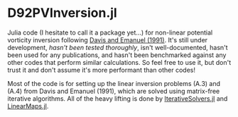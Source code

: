 # D92PVInversion.jl

Julia code (I hesitate to call it a package yet...) for non-linear potential vorticity inversion following [Davis and Emanuel (1991)](https://doi.org/10.1175/1520-0493(1991)119<1929:PVDOC>2.0.CO;2). It's still under development, *hasn't been tested thoroughly*, isn't well-documented, hasn't been used for any publications, and hasn't been benchmarked against any other codes that perform similar calculations. So feel free to use it, but don't trust it and don't assume it's more performant than other codes!

Most of the code is for setting up the linear inversion problems (A.3) and (A.4) from Davis and Emanuel (1991), which are solved using matrix-free iterative algorithms. All of the heavy lifting is done by [IterativeSolvers.jl](https://github.com/JuliaLinearAlgebra/IterativeSolvers.jl) and [LinearMaps.jl](https://github.com/Jutho/LinearMaps.jl).
